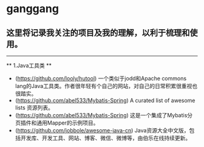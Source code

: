 # ganggang
## 这里将记录我关注的项目及我的理解，以利于梳理和使用。 
----------------------------------------
** 1.Java工具类 **

 * (https://github.com/looly/hutool)  一个类似于jodd和Apache commons lang的Java工具类。作者很年轻有个自己的网站，对自己的日常积累很重视也很踏实。 
 * (https://github.com/abel533/Mybatis-Spring)  A curated list of awesome lists 资源列表。 
 * (https://github.com/abel533/Mybatis-Spring)  这是一个集成了Mybatis分页插件和通用Mapper的示例项目。 
 * (https://github.com/jobbole/awesome-java-cn)  Java资源大全中文版，包括开发库、开发工具、网站、博客、微信、微博等，由伯乐在线持续更新。
